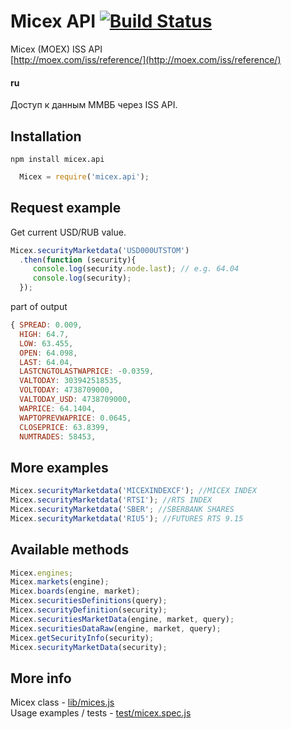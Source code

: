 # Micex API [![Build Status](https://travis-ci.org/sklyukin/micex.api.svg?branch=master)](https://travis-ci.org/sklyukin/micex.api)


Micex (MOEX) ISS API  
[http://moex.com/iss/reference/](http://moex.com/iss/reference/)

#### ru
Доступ к данным ММВБ через ISS API.

## Installation
`npm install micex.api`
```js
  Micex = require('micex.api');
```

## Request example
Get current USD/RUB value.  

```js
Micex.securityMarketdata('USD000UTSTOM')
  .then(function (security){
     console.log(security.node.last); // e.g. 64.04
     console.log(security);
  });
```

part of output
```js
{ SPREAD: 0.009,
  HIGH: 64.7,
  LOW: 63.455,
  OPEN: 64.098,
  LAST: 64.04,
  LASTCNGTOLASTWAPRICE: -0.0359,
  VALTODAY: 303942518535,
  VOLTODAY: 4738709000,
  VALTODAY_USD: 4738709000,
  WAPRICE: 64.1404,
  WAPTOPREVWAPRICE: 0.0645,
  CLOSEPRICE: 63.8399,
  NUMTRADES: 58453,
```

## More examples
```js
Micex.securityMarketdata('MICEXINDEXCF'); //MICEX INDEX
Micex.securityMarketdata('RTSI'); //RTS INDEX
Micex.securityMarketdata('SBER'; //SBERBANK SHARES
Micex.securityMarketdata('RIU5'); //FUTURES RTS 9.15
```

## Available methods
```js
Micex.engines;
Micex.markets(engine);
Micex.boards(engine, market);
Micex.securitiesDefinitions(query);
Micex.securityDefinition(security);
Micex.securitiesMarketData(engine, market, query);
Micex.securitiesDataRaw(engine, market, query);
Micex.getSecurityInfo(security);
Micex.securityMarketData(security);
```
## More info
Micex class - [lib/mices.js](lib/micex.js)  
Usage examples / tests - [test/micex.spec.js](test/micex.spec.js)
